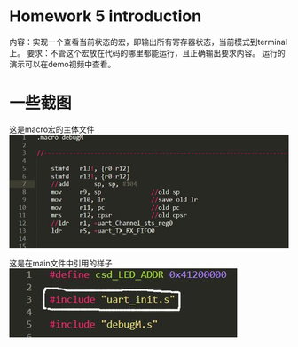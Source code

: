 # Homework 5 introduction
内容：实现一个查看当前状态的宏，即输出所有寄存器状态，当前模式到terminal上。
要求：不管这个宏放在代码的哪里都能运行，且正确输出要求内容。
运行的演示可以在demo视频中查看。

# 一些截图
这是macro宏的主体文件
![image](./macro.jpg)


这是在main文件中引用的样子
![image](./macroInMain.jpg)
